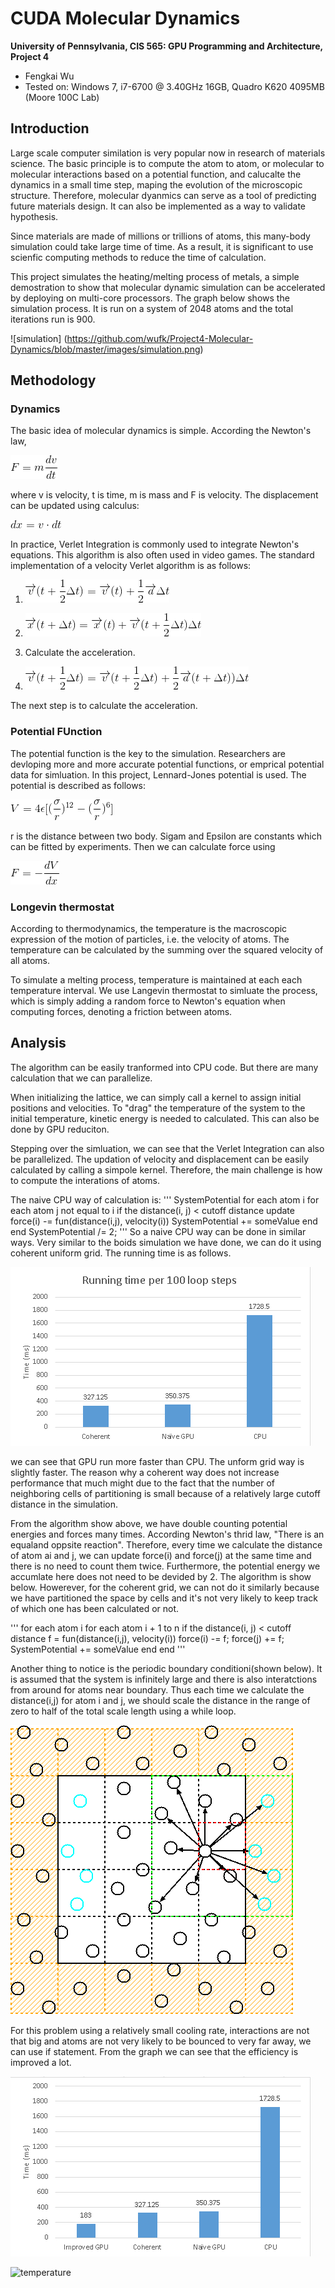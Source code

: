 CUDA Molecular Dynamics
================

**University of Pennsylvania, CIS 565: GPU Programming and Architecture, Project 4**

*  Fengkai Wu
*  Tested on: Windows 7, i7-6700 @ 3.40GHz 16GB, Quadro K620 4095MB (Moore 100C Lab)

## Introduction
Large scale computer similation is very popular now in research of materials science. The basic principle is to compute the atom to atom, or molecular to molecular interactions based on a potential function, and calucalte the dynamics in a small time step, maping the evolution of the microscopic structure. Therefore, molecular dyanmics can serve as a tool of predicting future materials design. It can also be implemented as a way to validate hypothesis.

Since materials are made of millions or trillions of atoms, this many-body simulation could take large time of time. As a result, it is significant to use scienfic computing methods to reduce the time of calculation.

This project simulates the heating/melting process of metals, a simple demostration to show that molecular dynamic simulation can be accelerated by deploying on multi-core processors. The graph below shows the simulation process. It is run on a system of 2048 atoms and the total iterations run is 900.

![simulation] (https://github.com/wufk/Project4-Molecular-Dynamics/blob/master/images/simulation.png)

## Methodology

### Dynamics
The basic idea of molecular dynamics is simple. According the Newton's law, 

![newton](https://github.com/wufk/Project4-Molecular-Dynamics/blob/master/images/CodeCogsEqn.png)

where v is velocity, t is time, m is mass and F is velocity. The displacement can be updated using calculus:

![xv](https://github.com/wufk/Project4-Molecular-Dynamics/blob/master/images/xv.png)

In practice, Verlet Integration is commonly used to integrate Newton's equations. This algorithm is also often used in video games. The standard implementation of a velocity Verlet algorithm is as follows:

1. ![verlet1](https://github.com/wufk/Project4-Molecular-Dynamics/blob/master/images/verlet1.png)

2. ![verlet2](https://github.com/wufk/Project4-Molecular-Dynamics/blob/master/images/verlet2.png)

3. Calculate the acceleration.

4. ![verlet3](https://github.com/wufk/Project4-Molecular-Dynamics/blob/master/images/verlet3.png)

The next step is to calculate the acceleration.

### Potential FUnction

The potential function is the key to the simulation. Researchers are devloping  more and more accurate potential functions, or emprical potential data for simluation. In this project, Lennard-Jones potential is used. The potential is described as follows:

![LJ](https://github.com/wufk/Project4-Molecular-Dynamics/blob/master/images/LJ.png)

r is the distance between two body. Sigam and Epsilon are constants which can be fitted by experiments. Then we can calculate force using

![forpo](https://github.com/wufk/Project4-Molecular-Dynamics/blob/master/images/forpo.png)

### Longevin thermostat

According to thermodynamics, the temperature is the macroscopic expression of the motion of particles, i.e. the velocity of atoms. The temperature can be calculated by the summing over the squared velocity of all atoms. 

To simulate a melting process, temperature is maintained at each each temperature interval. We use Langevin thermostat to simluate the process, which is simply adding a random force to Newton's equation when computing forces, denoting a friction between atoms.

## Analysis

The algorithm can be easily tranformed into CPU code. But there are many calculation that we can parallelize. 

When initializing the lattice, we can simply call a kernel to assign initial positions and velocities. To "drag" the temperature of the system to the initial temperature, kinetic energy is needed to calculated. This can also be done by GPU reduciton. 

Stepping over the simluation, we can see that the Verlet Integration can also be parallelized. The updation of velocity and displacement can be easily calculated by calling a simpole kernel. Therefore, the main challenge is how to compute the interations of atoms.

The naive CPU way of calculation is:
'''
    SystemPotential
    for each atom i
        for each atom j not equal to i
	    if the distance(i, j) < cutoff distance
	        update force(i) -= fun(distance(i,j), velocity(i))
		SystemPotential += someValue
	end
    end
    SystemPotential /= 2;
'''
So a naive CPU way can be done in similar ways. Very similar to the boids simulation we have done, we can do it using coherent uniform grid. The running time is as follows.

![run1](https://github.com/wufk/Project4-Molecular-Dynamics/blob/master/images/run1.png)

we can see that GPU run more faster than CPU. The unform grid way is slightly faster. The reason why a coherent way does not increase performance that much might due to the fact that the number of neighboring cells of partitioning is small because of a relatively large cutoff distance in the simulation.

From the algorithm show above, we have double counting potential energies and forces many times. According Newton's thrid law, "There is an equaland oppsite reaction". Therefore, every time we calculate the distance of atom ai and j, we can update force(i) and force(j) at the same time and there is no need to count them twice. Furthermore, the potential energy we accumlate here does not need to be devided by 2. The algorithm is show below. Howerever, for the coherent grid, we can not do it similarly because we have partitioned the space by cells and it's not very likely to keep track of which one has been calculated or not.

'''
    for each atom i
        for each atom i + 1 to n
	    if the distance(i, j) < cutoff distance
		f = fun(distance(i,j), velocity(i))
	        force(i) -= f;
		force(j) += f;
		SystemPotential += someValue
	end
    end
'''

Another thing to notice is the periodic boundary conditioni(shown below). It is assumed that the system is infinitely large and there is also interatctions from around for atoms near boundary. Thus each time we calculate the distance(i,j) for atom i and j, we should scale the distance in the range of zero to half of the total scale length using a while loop. 

![PBC](https://github.com/wufk/Project4-Molecular-Dynamics/blob/master/images/PBC.png)

For this problem using a relatively small cooling rate, interactions are not that big and atoms are not very likely to be bounced to very far away, we can use if statement. From the graph we can see that the efficiency is improved a lot.

![fgraph](https://github.com/wufk/Project4-Molecular-Dynamics/blob/master/images/fgraph.png)

![temperature](https://github.com/wufk/Project4-Molecular-Dynamics/blob/master/images/temperature.png)
